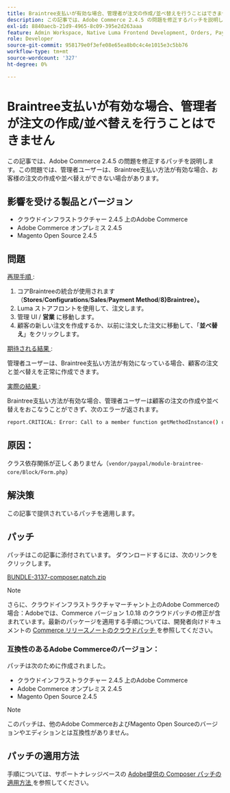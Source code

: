 ```yaml
---
title: Braintree支払いが有効な場合、管理者が注文の作成/並べ替えを行うことはできません
description: この記事では、Adobe Commerce 2.4.5 の問題を修正するパッチを説明します。この問題では、管理者ユーザーは、Braintree支払い方法が有効な場合、お客様の注文の作成や並べ替えができない場合があります。
exl-id: 8840aecb-21d9-4965-8c09-395e2d263aaa
feature: Admin Workspace, Native Luma Frontend Development, Orders, Payments
role: Developer
source-git-commit: 958179e0f3efe08e65ea8b0c4c4e1015e3c5bb76
workflow-type: tm+mt
source-wordcount: '327'
ht-degree: 0%

---
```


# Braintree支払いが有効な場合、管理者が注文の作成/並べ替えを行うことはできません

この記事では、Adobe Commerce 2.4.5 の問題を修正するパッチを説明します。この問題では、管理者ユーザーは、Braintree支払い方法が有効な場合、お客様の注文の作成や並べ替えができない場合があります。

## 影響を受ける製品とバージョン

* クラウドインフラストラクチャー 2.4.5 上のAdobe Commerce
* Adobe Commerce オンプレミス 2.4.5
* Magento Open Source 2.4.5

## 問題

<u> 再現手順 </u>:

1. コアBraintreeの統合が使用されます（**Stores**/**Configurations**/**Sales**/**Payment Method**/**8}Braintree）。**
1. Luma ストアフロントを使用して、注文します。
1. 管理 UI / **営業** に移動します。
1. 顧客の新しい注文を作成するか、以前に注文した注文に移動して、「**並べ替え**」をクリックします。

<u> 期待される結果 </u>:

管理者ユーザーは、Braintree支払い方法が有効になっている場合、顧客の注文と並べ替えを正常に作成できます。

<u> 実際の結果 </u>:

Braintree支払い方法が有効な場合、管理者ユーザーは顧客の注文の作成や並べ替えをおこなうことができず、次のエラーが返されます。

```bash
report.CRITICAL: Error: Call to a member function getMethodInstance() on null in /app/vendor/paypal/module-braintree-core/Block/Form.php:174
```

## 原因：

クラス依存関係が正しくありません（`vendor/paypal/module-braintree-core/Block/Form.php`）

## 解決策

この記事で提供されているパッチを適用します。

## パッチ

パッチはこの記事に添付されています。 ダウンロードするには、次のリンクをクリックします。

[BUNDLE-3137-composer.patch.zip](assets/BUNDLE-3137-composer.patch.zip)

>[!NOTE]
>
>さらに、クラウドインフラストラクチャマーチャント上のAdobe Commerceの場合：Adobeでは、Commerce バージョン 1.0.18 のクラウドパッチの修正が含まれています。最新のパッケージを適用する手順については、開発者向けドキュメントの [Commerce リリースノートのクラウドパッチ ](https://devdocs.magento.com/cloud/release-notes/mcp-release-notes.html) を参照してください。

### 互換性のあるAdobe Commerceのバージョン：

パッチは次のために作成されました。

* クラウドインフラストラクチャー 2.4.5 上のAdobe Commerce
* Adobe Commerce オンプレミス 2.4.5
* Magento Open Source 2.4.5

>[!NOTE]
>
>このパッチは、他のAdobe CommerceおよびMagento Open Sourceのバージョンやエディションとは互換性がありません。

## パッチの適用方法

手順については、サポートナレッジベースの [Adobe提供の Composer パッチの適用方法 ](/help/how-to/general/how-to-apply-a-composer-patch-provided-by-magento.md) を参照してください。
